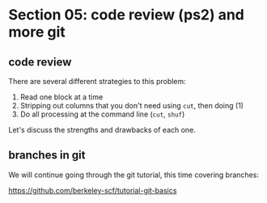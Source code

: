 # Section 05: code review (ps2) and more git

## code review

There are several different strategies to this problem:

1. Read one block at a time
2. Stripping out columns that you don't need using `cut`, then doing (1)
3. Do all processing at the command line (`cut`, `shuf`)

Let's discuss the strengths and drawbacks of each one.

## branches in git

We will continue going through the git tutorial, this time covering branches:

https://github.com/berkeley-scf/tutorial-git-basics